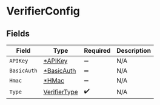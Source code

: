 # VerifierConfig


## Fields

| Field                             | Type                              | Required                          | Description                       |
| --------------------------------- | --------------------------------- | --------------------------------- | --------------------------------- |
| `APIKey`                          | [*APIKey](./apikey.md)            | :heavy_minus_sign:                | N/A                               |
| `BasicAuth`                       | [*BasicAuth](./basicauth.md)      | :heavy_minus_sign:                | N/A                               |
| `Hmac`                            | [*HMac](./hmac.md)                | :heavy_minus_sign:                | N/A                               |
| `Type`                            | [VerifierType](./verifiertype.md) | :heavy_check_mark:                | N/A                               |